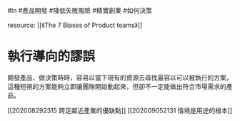 #ln #產品開發 #降低失敗風險 #精實創業 #如何決策 

resource: [[《The 7 Biases of Product teams》]]

# 執行導向的謬誤
開發產品、做決策時時，容易以當下現有的資源去尋找最容以可以被執行的方案，這種短視的方案能夠立即讓團隊開始動起來，但卻不一定能做出符合市場需求的產品。

[[202008292315 跨足鄰近產業的優缺點]]
[[202009052131 情境是用途的根本]]